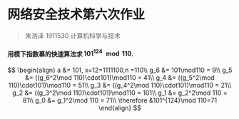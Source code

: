 # 网络安全技术第六次作业

> 朱浩泽 1911530 计算机科学与技术

#### **用模下指数幕的快速算法求 $101^{124} \mod 110$.**

$$
\begin{align}
a &= 101, x=12=1111100,n =110\\
g_6 &= 101\mod110 = 9\\
g_5 &= ((g_6^2\mod 110)\cdot101)\mod110 = 41\\
g_4 &= ((g_5^2\mod 110)\cdot101)\mod110 = 51\\
g_3 &= ((g_4^2\mod 110)\cdot101)\mod110 = 21\\
g_2 &= ((g_3^2\mod 110)\cdot101)\mod110 = 101\\
g_1 &= g_2^2\mod 110 = 81\\
g_0 &= g_1^2\mod 110 = 71\\
\therefore &101^{124}\mod 110=71
\end{align}
$$

